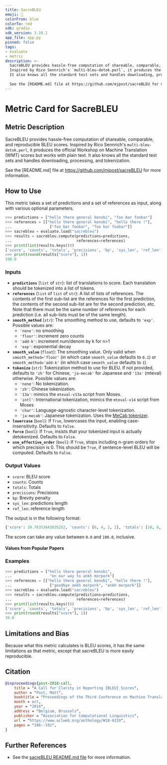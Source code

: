 ```yaml
---
title: SacreBLEU
emoji: 🤗 
colorFrom: blue
colorTo: red
sdk: gradio
sdk_version: 3.19.1
app_file: app.py
pinned: false
tags:
- evaluate
- metric
description: >-
  SacreBLEU provides hassle-free computation of shareable, comparable, and reproducible BLEU scores.
  Inspired by Rico Sennrich's `multi-bleu-detok.perl`, it produces the official WMT scores but works with plain text.
  It also knows all the standard test sets and handles downloading, processing, and tokenization for you.
  
  See the [README.md] file at https://github.com/mjpost/sacreBLEU for more information.
---
```


# Metric Card for SacreBLEU


## Metric Description
SacreBLEU provides hassle-free computation of shareable, comparable, and reproducible BLEU scores. Inspired by Rico Sennrich's `multi-bleu-detok.perl`, it produces the official Workshop on Machine Translation (WMT) scores but works with plain text. It also knows all the standard test sets and handles downloading, processing, and tokenization.

See the [README.md] file at https://github.com/mjpost/sacreBLEU for more information.

## How to Use
This metric takes a set of predictions and a set of references as input, along with various optional parameters.


```python
>>> predictions = ["hello there general kenobi", "foo bar foobar"]
>>> references = [["hello there general kenobi", "hello there !"],
...                 ["foo bar foobar", "foo bar foobar"]]
>>> sacrebleu = evaluate.load("sacrebleu")
>>> results = sacrebleu.compute(predictions=predictions, 
...                             references=references)
>>> print(list(results.keys()))
['score', 'counts', 'totals', 'precisions', 'bp', 'sys_len', 'ref_len']
>>> print(round(results["score"], 1))
100.0
```

### Inputs
- **`predictions`** (`list` of `str`): list of translations to score. Each translation should be tokenized into a list of tokens.
- **`references`** (`list` of `list` of `str`): A list of lists of references. The contents of the first sub-list are the references for the first prediction, the contents of the second sub-list are for the second prediction, etc. Note that there must be the same number of references for each prediction (i.e. all sub-lists must be of the same length).
- **`smooth_method`** (`str`): The smoothing method to use, defaults to `'exp'`. Possible values are:
    - `'none'`: no smoothing
    - `'floor'`: increment zero counts
    - `'add-k'`: increment num/denom by k for n>1
    - `'exp'`: exponential decay
- **`smooth_value`** (`float`): The smoothing value. Only valid when `smooth_method='floor'` (in which case `smooth_value` defaults to `0.1`) or `smooth_method='add-k'` (in which case `smooth_value` defaults to `1`).
- **`tokenize`** (`str`): Tokenization method to use for BLEU. If not provided, defaults to `'zh'` for Chinese, `'ja-mecab'` for Japanese and `'13a'` (mteval) otherwise. Possible values are:
    - `'none'`: No tokenization.
    - `'zh'`: Chinese tokenization.
    - `'13a'`: mimics the `mteval-v13a` script from Moses.
    - `'intl'`: International tokenization, mimics the `mteval-v14` script from Moses
    - `'char'`: Language-agnostic character-level tokenization.
    - `'ja-mecab'`: Japanese tokenization. Uses the [MeCab tokenizer](https://pypi.org/project/mecab-python3).
- **`lowercase`** (`bool`): If `True`, lowercases the input, enabling case-insensitivity. Defaults to `False`.
- **`force`** (`bool`): If `True`, insists that your tokenized input is actually detokenized. Defaults to `False`.
- **`use_effective_order`** (`bool`): If `True`, stops including n-gram orders for which precision is 0. This should be `True`, if sentence-level BLEU will be computed. Defaults to `False`.

### Output Values
- `score`: BLEU score
- `counts`: Counts
- `totals`: Totals
- `precisions`: Precisions
- `bp`: Brevity penalty
- `sys_len`: predictions length
- `ref_len`: reference length

The output is in the following format:
```python
{'score': 39.76353643835252, 'counts': [6, 4, 2, 1], 'totals': [10, 8, 6, 4], 'precisions': [60.0, 50.0, 33.333333333333336, 25.0], 'bp': 1.0, 'sys_len': 10, 'ref_len': 7}
```
The score can take any value between `0.0` and `100.0`, inclusive.

#### Values from Popular Papers


### Examples

```python
>>> predictions = ["hello there general kenobi", 
...                 "on our way to ankh morpork"]
>>> references = [["hello there general kenobi", "hello there !"],
...                 ["goodbye ankh morpork", "ankh morpork"]]
>>> sacrebleu = evaluate.load("sacrebleu")
>>> results = sacrebleu.compute(predictions=predictions, 
...                             references=references)
>>> print(list(results.keys()))
['score', 'counts', 'totals', 'precisions', 'bp', 'sys_len', 'ref_len']
>>> print(round(results["score"], 1))
39.8
```

## Limitations and Bias
Because what this metric calculates is BLEU scores, it has the same limitations as that metric, except that sacreBLEU is more easily reproducible.

## Citation
```bibtex
@inproceedings{post-2018-call,
    title = "A Call for Clarity in Reporting {BLEU} Scores",
    author = "Post, Matt",
    booktitle = "Proceedings of the Third Conference on Machine Translation: Research Papers",
    month = oct,
    year = "2018",
    address = "Belgium, Brussels",
    publisher = "Association for Computational Linguistics",
    url = "https://www.aclweb.org/anthology/W18-6319",
    pages = "186--191",
}
```

## Further References
- See the [sacreBLEU README.md file](https://github.com/mjpost/sacreBLEU) for more information.